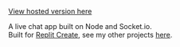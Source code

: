 [View hosted version here](https://epical-gamer-chat--nathanmachane.repl.co/)

A live chat app built on Node and Socket.io.  
Built for [Replit Create](https://creates.replit.com/), see my other projects [here](https://creates-portfolio.nathanmachane.repl.co/).